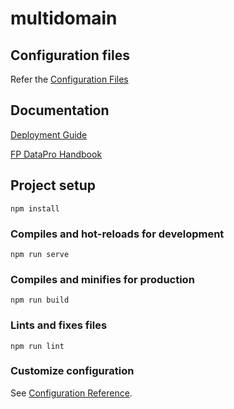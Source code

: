 # multidomain

## Configuration files

Refer the [Configuration Files](https://duretechnology-my.sharepoint.com/:f:/g/personal/dure_central_duretechnologies_com/EtntfF4kuplBjfUL4EjkJUQBXt3rcS7ManSDF5RARtMlOQ?e=UYWscR) 

## Documentation

[Deployment Guide](https://duretechnology-my.sharepoint.com/:b:/g/personal/dure_central_duretechnologies_com/EW8TcuxCsH1FgHWnATtyXlsB8_rKRovBZnaZl5i2nrbsQQ?e=G2LhGH)

[FP DataPro Handbook](https://duretechnology-my.sharepoint.com/:b:/g/personal/dure_central_duretechnologies_com/EQ5Ly-M-T7xPkJGXI_YLwVABhVeMsfFs6pOymEcrSEOIqA?e=bdtnuw)

## Project setup
```
npm install
```

### Compiles and hot-reloads for development
```
npm run serve
```

### Compiles and minifies for production
```
npm run build
```

### Lints and fixes files
```
npm run lint
```

### Customize configuration
See [Configuration Reference](https://cli.vuejs.org/config/).
